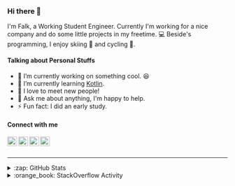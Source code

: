 ### Hi there 👋

I'm Falk, a Working Student Engineer. Currently I'm working for a nice company and do some little projects in my freetime. :computer: Beside's programming, I enjoy skiing :ski: and cycling :bicyclist:.

#### Talking about Personal Stuffs

- 🔭 I’m currently working on something cool. :laughing:
- 🌱 I’m currently learning [Kotlin][kotlin].
- 👯 I love to meet new people!
- 💬 Ask me about anything, I'm happy to help.
- ⚡ Fun fact: I did an early study.

#### Connect with me

[<img align="left" alt="LinkedIn" width="22px" src="https://cdn.jsdelivr.net/npm/simple-icons@v3/icons/linkedin.svg" />][linkedin]
[<img align="left" alt="GitHub" width="22px" src="https://cdn.jsdelivr.net/npm/simple-icons@v3/icons/github.svg" />][github]
[<img align="left" alt="GitLab" width="22px" src="https://cdn.jsdelivr.net/npm/simple-icons@v3/icons/gitlab.svg" />][gitlab]
[<img align="left" alt="Stack Overflow" width="22px" src="https://cdn.jsdelivr.net/npm/simple-icons@v3/icons/stackoverflow.svg" />][stackoverflow]

<br />
<br />

---

<details>
  <summary>:zap: GitHub Stats</summary>
  
  [![Flaxel's github stats](https://github-readme-stats.vercel.app/api?username=flaxel&include_all_commits=true)][github]
</details>

<details>
  <summary>:orange_book: StackOverflow Activity</summary>
  
  <!-- STACKOVERFLOW:START -->
- [Answer by flaxel for New parameter in one interface method but not relevant for all implementations](https://stackoverflow.com/questions/66140928/new-parameter-in-one-interface-method-but-not-relevant-for-all-implementations/66141077#66141077)
- [Answer by flaxel for Return the user input in another method from another class in Java](https://stackoverflow.com/questions/65733512/return-the-user-input-in-another-method-from-another-class-in-java/65733889#65733889)
- [Answer by flaxel for Remove files from origin after mv instead of git mv](https://stackoverflow.com/questions/65733297/remove-files-from-origin-after-mv-instead-of-git-mv/65733356#65733356)
- [Answer by flaxel for Create Pull Request from another Pull Request](https://stackoverflow.com/questions/65732360/create-pull-request-from-another-pull-request/65732842#65732842)
- [Answer by flaxel for Git comparing two files](https://stackoverflow.com/questions/65625281/git-comparing-two-files/65626314#65626314)
<!-- STACKOVERFLOW:END -->
</details>

[stackoverflow]: https://stackoverflow.com/users/10951752/flaxel
[gitlab]: https://gitlab.com/flaxel
[github]: https://github.com/flaxel
[linkedin]: https://www.linkedin.com/in/falk-p-b457211a0/
[kotlin]: https://kotlinlang.org/
